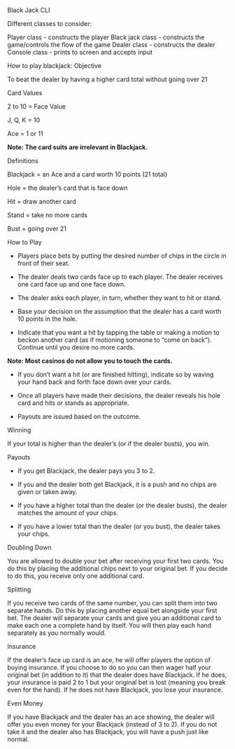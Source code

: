 Black Jack CLI 

Different classes to consider: 

Player class - constructs the player
Black jack class - constructs the game/controls the flow of the game
Dealer class - constructs the dealer
Console class - prints to screen and accepts input 

How to play blackjack: 
Objective
	

To beat the dealer by having a higher card total without going over 21

Card Values
	

2 to 10 = Face Value

J, Q, K = 10

Ace = 1 or 11

**Note: The card suits are irrelevant in Blackjack.**

Definitions
	

Blackjack = an Ace and a card worth 10 points (21 total)

Hole = the dealer’s card that is face down

Hit = draw another card

Stand = take no more cards

Bust = going over 21

How to Play
	

- Players place bets by putting the desired number of chips in the circle in front of their seat.

- The dealer deals two cards face up to each player. The dealer receives one card face up and one face down.

- The dealer asks each player, in turn, whether they want to hit or stand.

- Base your decision on the assumption that the dealer has a card worth 10 points in the hole.

- Indicate that you want a hit by tapping the table or making a motion to beckon another card (as if motioning someone to “come on back”). Continue until you desire no more cards.

 **Note: Most casinos do not allow you to touch the cards.**

- If you don’t want a hit (or are finished hitting), indicate so by waving your hand back and forth face down over your cards.

- Once all players have made their decisions, the dealer reveals his hole card and hits or stands as appropriate.

- Payouts are issued based on the outcome.

Winning
	

If your total is higher than the dealer’s (or if the dealer busts), you win.

Payouts
	

- If you get Blackjack, the dealer pays you 3 to 2.

- If you and the dealer both get Blackjack, it is a push and no chips are given or taken away.

- If you have a higher total than the dealer (or the dealer busts), the dealer matches the amount of your chips.

- If you have a lower total than the dealer (or you bust), the dealer takes your chips.

Doubling Down
	

You are allowed to double your bet after receiving your first two cards. You do this by placing the additional chips next to your original bet. If you decide to do this, you receive only one additional card.

Splitting
	

If you receive two cards of the same number, you can split them into two separate hands. Do this by placing another equal bet alongside your first bet. The dealer will separate your cards and give you an additional card to make each one a complete hand by itself. You will then play each hand separately as you normally would.

Insurance
	

If the dealer’s face up card is an ace, he will offer players the option of buying insurance. If you choose to do so you can then wager half your original bet (in addition to it) that the dealer does have Blackjack. If he does, your insurance is paid 2 to 1 but your original bet is lost (meaning you break even for the hand). If he does not have Blackjack, you lose your insurance.

Even Money
	

If you have Blackjack and the dealer has an ace showing, the dealer will offer you even money for your Blackjack (instead of 3 to 2). If you do not take it and the dealer also has Blackjack, you will have a push just like normal. 
